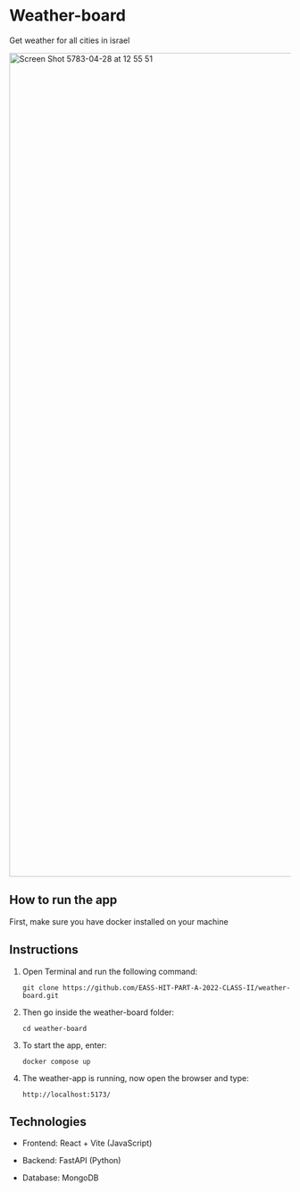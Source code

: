 # Weather-board
Get weather for all cities in israel

<img width="1474" alt="Screen Shot 5783-04-28 at 12 55 51" src="https://user-images.githubusercontent.com/100095704/213912281-118c29ea-8738-49be-9a9c-a7a50768d1b6.png">


## How to run the app

First, make sure you have docker installed on your machine

## Instructions 
1. Open Terminal and run the following command:
   ```
   git clone https://github.com/EASS-HIT-PART-A-2022-CLASS-II/weather-board.git
   ```
   
2. Then go inside the weather-board folder:
   ```
   cd weather-board
   ```
   
3. To start the app, enter:
   ```
   docker compose up
   ```
4. The weather-app is running, now open the browser and type:
   ```
   http://localhost:5173/
   ```
   
## Technologies

* Frontend: React + Vite (JavaScript)

* Backend: FastAPI (Python)

* Database: MongoDB
   
